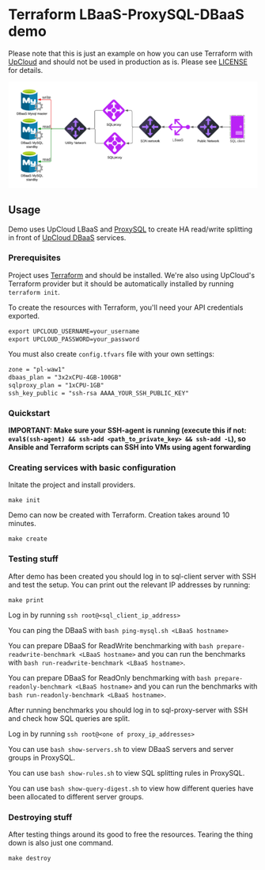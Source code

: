 # Terraform LBaaS-ProxySQL-DBaaS demo

Please note that this is just an example on how you can use Terraform with [UpCloud](https://upcloud.com/) and should not be used in production as is. Please see [LICENSE](LICENSE) for details.

![Service Topology](demo.png)

## Usage

Demo uses UpCloud LBaaS and [ProxySQL](https://proxysql.com/) to create HA read/write splitting in front of [UpCloud DBaaS](https://upcloud.com/products/managed-databases/) services.

### Prerequisites

Project uses [Terraform](https://www.terraform.io/) and should be installed. We're also using UpCloud's Terraform provider but it should be automatically installed by running `terraform init`.

To create the resources with Terraform, you'll need your API credentials exported.

```
export UPCLOUD_USERNAME=your_username
export UPCLOUD_PASSWORD=your_password
```

You must also create `config.tfvars` file with your own settings:
 
```
zone = "pl-waw1"
dbaas_plan = "3x2xCPU-4GB-100GB"
sqlproxy_plan = "1xCPU-1GB"
ssh_key_public = "ssh-rsa AAAA_YOUR_SSH_PUBLIC_KEY"
```

### Quickstart

**IMPORTANT: Make sure your SSH-agent is running (execute this if not: `eval$(ssh-agent) && ssh-add <path_to_private_key> && ssh-add -L`), so Ansible and Terraform scripts can SSH into VMs using agent forwarding**


### Creating services with basic configuration

Initate the project and install providers.

```
make init
```

Demo can now be created with Terraform. Creation takes around 10 minutes.

```
make create
```

### Testing stuff

After demo has been created you should log in to sql-client server with SSH and test the setup. You can print out the relevant IP addresses by running:

```
make print
```
Log in by running `ssh root@<sql_client_ip_address>`

You can ping the DBaaS with `bash ping-mysql.sh <LBaaS hostname>`

You can prepare DBaaS for ReadWrite benchmarking with `bash prepare-readwrite-benchmark <LBaaS hostname>` and you can run the benchmarks with `bash run-readwrite-benchmark <LBaaS hostname>`.

You can prepare DBaaS for ReadOnly benchmarking with `bash prepare-readonly-benchmark <LBaaS hostname>` and you can run the benchmarks with `bash run-readonly-benchmark <LBaaS hostname>`.

After running benchmarks you should log in to sql-proxy-server with SSH and check how SQL queries are split.

Log in by running `ssh root@<one of proxy_ip_addresses>`

You can use `bash show-servers.sh` to view DBaaS servers and server groups in ProxySQL.

You can use `bash show-rules.sh` to view SQL splitting rules in ProxySQL.

You can use `bash show-query-digest.sh` to view how different queries have been allocated to different server groups.

### Destroying stuff

After testing things around its good to free the resources. Tearing the thing down is also just one command.

```
make destroy
```


